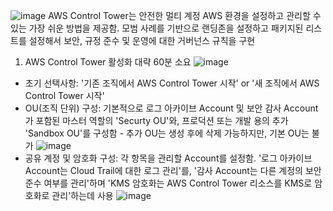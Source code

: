 ![image](https://github.com/jaehwanjoa/jae_aws/assets/90813478/c88a9b73-b065-4144-a6f3-81e819b39b8d)
AWS Control Tower는 안전한 멀티 계정 AWS 환경을 설정하고 관리할 수 있는 가장 쉬운 방법을 제공함. 모범 사례를 기반으로 랜딩존을 설정하고 패키지된 리스트를 설정해서 보안, 규정 준수 및 운영에 대한 거버넌스 규칙을 구현

1. AWS Control Tower 활성화
대략 60분 소요
![image](https://github.com/jaehwanjoa/jae_aws/assets/90813478/2239eba3-0be9-449d-a125-8b28bf2657cf)
- 초기 선택사항: '기존 조직에서 AWS Control Tower 시작' or '새 조직에서 AWS Control Tower 시작'
- OU(조직 단위) 구성: 기본적으로 로그 아카이브 Account 및 보안 감사 Account가 포함된 마스터 역할의 'Securty OU'와, 프로덕션 또는 개발 용의 추가 'Sandbox OU'를 구성함 - 추가 OU는 생성 후에 삭제 가능하지만, 기본 OU는 불가
![image](https://github.com/jaehwanjoa/jae_aws/assets/90813478/97edb6fc-8d68-4bce-9225-d61c1b0fdfe3)
- 공유 계정 및 암호화 구성: 각 항목을 관리할 Account를 설정함. '로그 아카이브 Account는 Cloud Trail에 대한 로그 관리'를, '감사 Account는 다른 계정의 보안 준수 여부를 관리'하며 'KMS 암호화는 AWS Control Tower 리소스를 KMS로 암호화로 관리'하는데 사용
![image](https://github.com/jaehwanjoa/jae_aws/assets/90813478/2d601c1b-2c9a-431a-af57-63067ef967a3)

